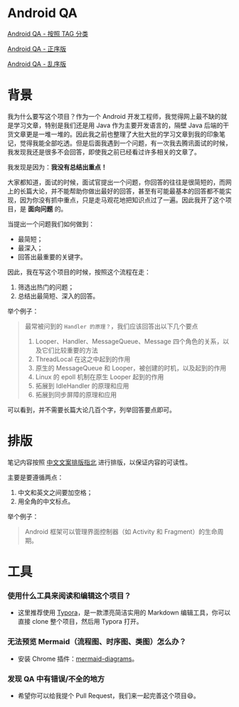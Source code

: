 # Android QA

[Android QA - 按照 TAG 分类](./TAG.md)

[Android QA - 正序版](./QA.md)

[Android QA - 乱序版](./QA-shuffle.md)

# 背景

我为什么要写这个项目？作为一个 Android 开发工程师，我觉得网上最不缺的就是学习文章，特别是我们还是用 Java 作为主要开发语言的，隔壁 Java 后端的干货文章更是一堆一堆的。因此我之前也整理了大批大批的学习文章到我的印象笔记，觉得我能全部吃透。但是后面我遇到一个问题，有一次我去腾讯面试的时候，我发现我还是很多不会回答，即使我之前已经看过许多相关的文章了。

我发现是因为：**我没有总结出重点！**

大家都知道，面试的时候，面试官提出一个问题，你回答的往往是很简短的，而网上的长篇大论，并不能帮助你做出最好的回答，甚至有可能最基本的回答都不能实现，因为你没有抓中重点，只是走马观花地把知识点过了一遍。因此我开了这个项目，是 **面向问题** 的。

当提出一个问题我们如何做到：

- 最简短；
- 最深入；
- 回答出最重要的关键字。

因此，我在写这个项目的时候，按照这个流程在走：

1. 筛选出热门的问题；
2. 总结出最简短、深入的回答。

举个例子：

> 最常被问到的 `Handler 的原理？`，我们应该回答出以下几个要点
>
> 1. Looper、Handler、MessageQueue、Message 四个角色的关系，以及它们比较重要的方法
> 2. ThreadLocal 在这之中起到的作用
> 3. 原生的 MessageQueue 和 Looper，被创建的时机，以及起到的作用
> 4. Linux 的 epoll 机制在原生 Looper 起到的作用
> 5. 拓展到 IdleHandler 的原理和应用
> 6. 拓展到同步屏障的原理和应用

可以看到，并不需要长篇大论几百个字，列举回答要点即可。

# 排版

笔记内容按照 [中文文案排版指北](https://github.com/sparanoid/chinese-copywriting-guidelines/blob/master/README.zh-CN.md) 进行排版，以保证内容的可读性。

主要是要遵循两点：

1. 中文和英文之间要加空格；
2. 用全角的中文标点。

举个例子：

> Android 框架可以管理界面控制器（如 Activity 和 Fragment）的生命周期。

# 工具

### 使用什么工具来阅读和编辑这个项目？

- 这里推荐使用 [Typora](https://typora.io/)，是一款漂亮简洁实用的 Markdown 编辑工具，你可以直接 clone 整个项目，然后用 Typora 打开。

### 无法预览 Mermaid（流程图、时序图、类图）怎么办？

- 安装 Chrome 插件：[mermaid-diagrams](https://chrome.google.com/webstore/detail/mermaid-diagrams/phfcghedmopjadpojhmmaffjmfiakfil?utm_source=chrome-ntp-icon)。

### 发现 QA 中有错误/不全的地方

- 希望你可以给我提个 Pull Request，我们来一起完善这个项目:smile:。